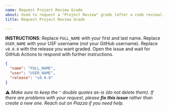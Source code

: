 ```yaml
---
name: Request Project Review Grade
about: Used to request a "Project Review" grade (after a code review).
title: Request Project Review Grade

---
```


**INSTRUCTIONS**: Replace `FULL_NAME` with your first and last name. Replace `USER_NAME` with your USF username (*not* your GitHub username). Replace `v0.0.0` with the release you want graded. Open the issue and wait for GitHub Actions to respond with further instructions. 

```json
{
  "name": "FULL_NAME",
  "user": "USER_NAME",
  "release": "v0.0.0"
}
```

:warning: *Make sure to keep the `"` double quotes as-is (do not delete them). If there are problems with your request, please **fix this issue** rather than create a new one. Reach out on Piazza if you need help.*
